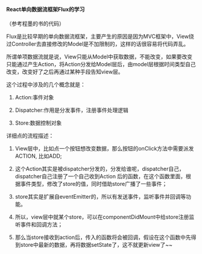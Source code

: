 #### React单向数据流框架Flux的学习

（参考程墨的书的代码）

Flux是比较早期的单向数据流框架，主要产生的原因是因为MVC框架中，View绕过Controller去直接修改的Model是不加限制的，这样的话很容易将代码弄乱。

所谓单项数据流就是说，View只能从Model中获取数据，不能改变，如果要改变只能通过产生Action，将Action分发给Model层后，由model层根据时间类型自己改变，改变好了之后再通过某种手段告知view层。

这个过程中涉及的几个概念就是：

1. Action:事件对象

2. Dispatcher:作用是分发事件，注册事件处理逻辑

3. Store:数据控制对象

详细点的流程描述：

1. View层中，比如点一个按钮想改变数据，那么按钮的onClick方法中需要派发ACTION, 比如ADD;

2. 这个Action其实是被dispatcher分发的，分发给谁呢，dispatcher自己，dispatcher自己注册了一个自己收到Action 后的函数，在这个函数里面，根据事件类型，修改了store的值，同时借助store广播了一些事件；

3. store其实是扩展自eventEmitter的，所以有发送事件，监听事件并回调等功能。

4. 所以，view层中就某个store，可以在componentDidMount中给store注册监听事件和回调方法；

5. 那么当store接收到action后，传入的函数将会被回调，假设在这个函数中先得到store中最新的数据，再将数据setState了，这不就更新view了~~
